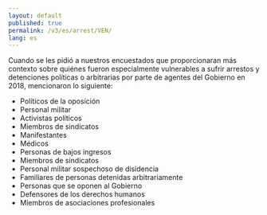 ```yaml
---
layout: default
published: true
permalink: /v3/es/arrest/VEN/
lang: es
---
```


Cuando se les pidió a nuestros encuestados que proporcionaran más contexto sobre quiénes fueron especialmente vulnerables a sufrir arrestos y detenciones políticas o arbitrarias por parte de agentes del Gobierno en 2018, mencionaron lo siguiente:
-	Políticos de la oposición
-	Personal militar
-	Activistas políticos
-	Miembros de sindicatos
-	Manifestantes 
-	Médicos
-	Personas de bajos ingresos
-	Miembros de sindicatos
-	Personal militar sospechoso de disidencia
-	Familiares de personas detenidas arbitrariamente
-	Personas que se oponen al Gobierno
-	Defensores de los derechos humanos
-	Miembros de asociaciones profesionales

